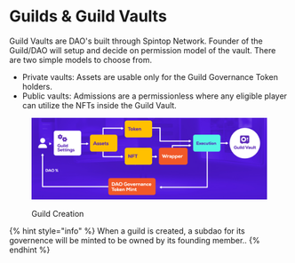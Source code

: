 # Guilds & Guild Vaults

Guild Vaults are DAO's built through Spintop Network. Founder of the Guild/DAO will setup and decide on permission model of the vault. There are two simple models to choose from.

* Private vaults: Assets are usable only for the Guild Governance Token holders.
* Public vaults: Admissions are a permissionless where any eligible player can utilize the NFTs inside the Guild Vault.

<figure><img src="../../.gitbook/assets/image (13).png" alt=""><figcaption><p>Guild Creation</p></figcaption></figure>

{% hint style="info" %}
When a guild is created, a subdao for its governence will be minted to be owned by its founding member..
{% endhint %}
